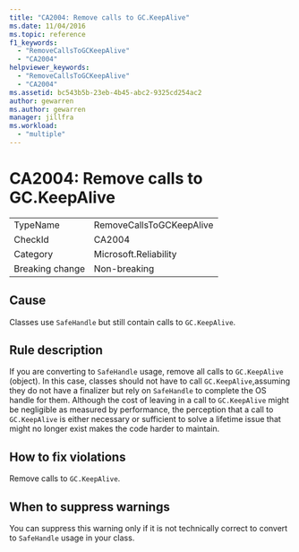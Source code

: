 ```yaml
---
title: "CA2004: Remove calls to GC.KeepAlive"
ms.date: 11/04/2016
ms.topic: reference
f1_keywords:
  - "RemoveCallsToGCKeepAlive"
  - "CA2004"
helpviewer_keywords:
  - "RemoveCallsToGCKeepAlive"
  - "CA2004"
ms.assetid: bc543b5b-23eb-4b45-abc2-9325cd254ac2
author: gewarren
ms.author: gewarren
manager: jillfra
ms.workload:
  - "multiple"
---
```

# CA2004: Remove calls to GC.KeepAlive

|||
|-|-|
|TypeName|RemoveCallsToGCKeepAlive|
|CheckId|CA2004|
|Category|Microsoft.Reliability|
|Breaking change|Non-breaking|

## Cause
Classes use `SafeHandle` but still contain calls to `GC.KeepAlive`.

## Rule description
If you are converting to `SafeHandle` usage, remove all calls to `GC.KeepAlive` (object). In this case, classes should not have to call `GC.KeepAlive`,assuming they do not have a finalizer but rely on `SafeHandle` to complete the OS handle for them.  Although the cost of leaving in a call to `GC.KeepAlive` might be negligible as measured by performance, the perception that a call to `GC.KeepAlive` is either necessary or sufficient to solve a lifetime issue that might no longer exist makes the code harder to maintain.

## How to fix violations
Remove calls to `GC.KeepAlive`.

## When to suppress warnings
You can suppress this warning only if it is not technically correct to convert to `SafeHandle` usage in your class.